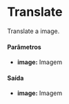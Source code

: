 # Translate

Translate a image.

#### Parâmetros
* __image:__ Imagem

#### Saída
* __image:__ Imagem
